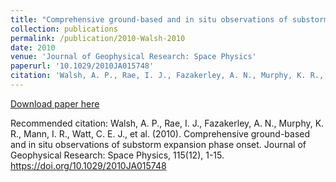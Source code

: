 ```yaml
---
title: "Comprehensive ground-based and in situ observations of substorm expansion phase onset"
collection: publications
permalink: /publication/2010-Walsh-2010
date: 2010
venue: 'Journal of Geophysical Research: Space Physics'
paperurl: '10.1029/2010JA015748'
citation: 'Walsh, A. P., Rae, I. J., Fazakerley, A. N., Murphy, K. R., Mann, I. R., Watt, C. E. J., et al. (2010). Comprehensive ground-based and in situ observations of substorm expansion phase onset. Journal of Geophysical Research: Space Physics, 115(12), 1-15. https://doi.org/10.1029/2010JA015748'
---
```

[Download paper here](10.1029/2010JA015748)

Recommended citation: Walsh, A. P., Rae, I. J., Fazakerley, A. N., Murphy, K. R., Mann, I. R., Watt, C. E. J., et al. (2010). Comprehensive ground-based and in situ observations of substorm expansion phase onset. Journal of Geophysical Research: Space Physics, 115(12), 1-15. https://doi.org/10.1029/2010JA015748